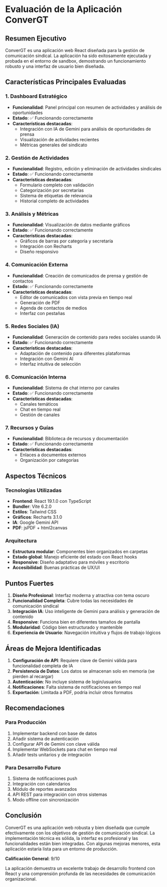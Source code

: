 # Evaluación de la Aplicación ConverGT

## Resumen Ejecutivo

ConverGT es una aplicación web React diseñada para la gestión de comunicación sindical. La aplicación ha sido exitosamente ejecutada y probada en el entorno de sandbox, demostrando un funcionamiento robusto y una interfaz de usuario bien diseñada.

## Características Principales Evaluadas

### 1. Dashboard Estratégico
- **Funcionalidad**: Panel principal con resumen de actividades y análisis de oportunidades
- **Estado**: ✅ Funcionando correctamente
- **Características destacadas**:
  - Integración con IA de Gemini para análisis de oportunidades de prensa
  - Visualización de actividades recientes
  - Métricas generales del sindicato

### 2. Gestión de Actividades
- **Funcionalidad**: Registro, edición y eliminación de actividades sindicales
- **Estado**: ✅ Funcionando correctamente
- **Características destacadas**:
  - Formulario completo con validación
  - Categorización por secretarías
  - Sistema de etiquetas de relevancia
  - Historial completo de actividades

### 3. Análisis y Métricas
- **Funcionalidad**: Visualización de datos mediante gráficos
- **Estado**: ✅ Funcionando correctamente
- **Características destacadas**:
  - Gráficos de barras por categoría y secretaría
  - Integración con Recharts
  - Diseño responsivo

### 4. Comunicación Externa
- **Funcionalidad**: Creación de comunicados de prensa y gestión de contactos
- **Estado**: ✅ Funcionando correctamente
- **Características destacadas**:
  - Editor de comunicados con vista previa en tiempo real
  - Generación de PDF
  - Agenda de contactos de medios
  - Interfaz con pestañas

### 5. Redes Sociales (IA)
- **Funcionalidad**: Generación de contenido para redes sociales usando IA
- **Estado**: ✅ Funcionando correctamente
- **Características destacadas**:
  - Adaptación de contenido para diferentes plataformas
  - Integración con Gemini AI
  - Interfaz intuitiva de selección

### 6. Comunicación Interna
- **Funcionalidad**: Sistema de chat interno por canales
- **Estado**: ✅ Funcionando correctamente
- **Características destacadas**:
  - Canales temáticos
  - Chat en tiempo real
  - Gestión de canales

### 7. Recursos y Guías
- **Funcionalidad**: Biblioteca de recursos y documentación
- **Estado**: ✅ Funcionando correctamente
- **Características destacadas**:
  - Enlaces a documentos externos
  - Organización por categorías

## Aspectos Técnicos

### Tecnologías Utilizadas
- **Frontend**: React 19.1.0 con TypeScript
- **Bundler**: Vite 6.2.0
- **Estilos**: Tailwind CSS
- **Gráficos**: Recharts 3.1.0
- **IA**: Google Gemini API
- **PDF**: jsPDF + html2canvas

### Arquitectura
- **Estructura modular**: Componentes bien organizados en carpetas
- **Estado global**: Manejo eficiente del estado con React hooks
- **Responsive**: Diseño adaptativo para móviles y escritorio
- **Accesibilidad**: Buenas prácticas de UX/UI

## Puntos Fuertes

1. **Diseño Profesional**: Interfaz moderna y atractiva con tema oscuro
2. **Funcionalidad Completa**: Cubre todas las necesidades de comunicación sindical
3. **Integración IA**: Uso inteligente de Gemini para análisis y generación de contenido
4. **Responsive**: Funciona bien en diferentes tamaños de pantalla
5. **Modularidad**: Código bien estructurado y mantenible
6. **Experiencia de Usuario**: Navegación intuitiva y flujos de trabajo lógicos

## Áreas de Mejora Identificadas

1. **Configuración de API**: Requiere clave de Gemini válida para funcionalidad completa de IA
2. **Persistencia de Datos**: Los datos se almacenan solo en memoria (se pierden al recargar)
3. **Autenticación**: No incluye sistema de login/usuarios
4. **Notificaciones**: Falta sistema de notificaciones en tiempo real
5. **Exportación**: Limitada a PDF, podría incluir otros formatos

## Recomendaciones

### Para Producción
1. Implementar backend con base de datos
2. Añadir sistema de autenticación
3. Configurar API de Gemini con clave válida
4. Implementar WebSockets para chat en tiempo real
5. Añadir tests unitarios y de integración

### Para Desarrollo Futuro
1. Sistema de notificaciones push
2. Integración con calendarios
3. Módulo de reportes avanzados
4. API REST para integración con otros sistemas
5. Modo offline con sincronización

## Conclusión

ConverGT es una aplicación web robusta y bien diseñada que cumple efectivamente con los objetivos de gestión de comunicación sindical. La implementación técnica es sólida, la interfaz es profesional y las funcionalidades están bien integradas. Con algunas mejoras menores, esta aplicación estaría lista para un entorno de producción.

**Calificación General**: 9/10

La aplicación demuestra un excelente trabajo de desarrollo frontend con React y una comprensión profunda de las necesidades de comunicación organizacional.

